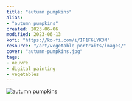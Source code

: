 ```yaml
---
title: "autumn pumpkins"
alias:
- "autumn pumpkins"
created: 2023-06-06
modified: 2023-06-13
kofi: "https://ko-fi.com/i/IF1F6LYK3N"
resource: "/art/vegetable portraits/images/"
cover: "autumn-pumpkins.jpg"
tags:
- oeuvre
- digital painting
- vegetables
---
```


![autumn pumpkins](/art/vegetable-portraits/images/autumn-pumpkins.jpg)